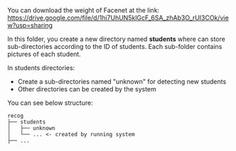 You can download the weight of Facenet at the link: https://drive.google.com/file/d/1hi7UhUN5klGcF_6SA_zhAb3O_rUI3COk/view?usp=sharing

In this folder, you create a new directory named **students** where can store sub-directories according to the ID of students. Each sub-folder contains pictures of each student. 

In students directories:
+ Create a sub-directories named "unknown" for detecting new students
+ Other directories can be created by the system

You can see below structure:
```
recog
├── students
│   ├── unknown
│   └── ... <- created by running system
├── ...
```
